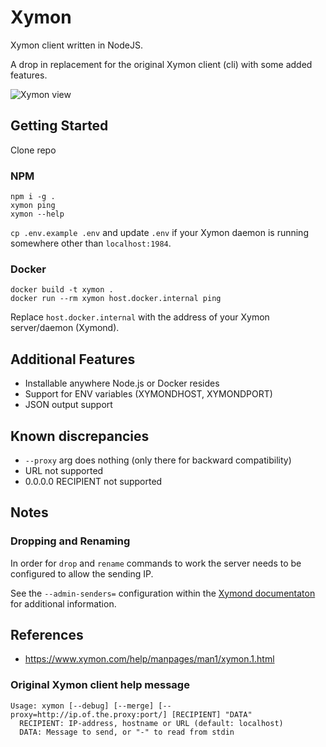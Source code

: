 # Xymon

Xymon client written in NodeJS.

A drop in replacement for the original Xymon client (cli) with some added features.

![Xymon view](https://upload.wikimedia.org/wikipedia/commons/thumb/0/0c/Xymon.png/320px-Xymon.png)

## Getting Started

Clone repo

### NPM
```
npm i -g .
xymon ping
xymon --help
```

`cp .env.example .env` and update `.env` if your Xymon daemon is running somewhere other than `localhost:1984`.

### Docker
```
docker build -t xymon .
docker run --rm xymon host.docker.internal ping
```
Replace `host.docker.internal` with the address of your Xymon server/daemon (Xymond).

## Additional Features
* Installable anywhere Node.js or Docker resides
* Support for ENV variables (XYMONDHOST, XYMONDPORT)
* JSON output support


## Known discrepancies
* `--proxy` arg does nothing (only there for backward compatibility)
* URL not supported
* 0.0.0.0 RECIPIENT not supported

## Notes

### Dropping and Renaming
In order for `drop` and `rename` commands to work the server needs to be configured to allow the sending IP.

See the `--admin-senders=` configuration within the [Xymond documentaton](https://www.xymon.com/help/manpages/man8/xymond.8.html) for additional information.


## References
* https://www.xymon.com/help/manpages/man1/xymon.1.html

### Original Xymon client help message
```
Usage: xymon [--debug] [--merge] [--proxy=http://ip.of.the.proxy:port/] [RECIPIENT] "DATA"
  RECIPIENT: IP-address, hostname or URL (default: localhost)
  DATA: Message to send, or "-" to read from stdin
```
